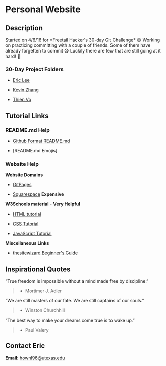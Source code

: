 # Personal Website
## Description
Started on 4/6/16 for \*Freetail Hacker's 30-day Git Challenge\* :smile:
Working on practicing  committing with a couple of friends. Some of them have already forgetten to commit :anguished: Luckily there are few that are still going at it hard! :grimacing:

### 30-Day Project Folders
* [Eric Lee](https://github.com/theCreedo/theCreedo.github.io)

* [Kevin Zhang](https://github.com/kevinisninja/kevinisninja.github.io)

* [Thien Vo](https://github.com/jaysonvo97/30GitsCommit)

## Tutorial Links
### README.md Help
* [Github Format README.md](https://help.github.com/articles/basic-writing-and-formatting-syntax/)

* [README.md Emojis]

### Website Help

**Website Domains**

* [GitPages](https://pages.github.com)

* [Squarespace](https://www.squarespace.com/) **Expensive**


**W3Schools material** - **Very Helpful**

* [HTML tutorial](http://www.w3schools.com/html/)

* [CSS Tutorial](http://www.w3schools.com/css/)

* [JavaScript Tutorial](http://www.w3schools.com/js/)


**Miscellaneous Links**

* [thesitewizard Beginner's Guide](http://www.thesitewizard.com/gettingstarted/startwebsite.shtml)


## Inspirational Quotes
“True freedom is impossible without a mind made free by discipline.”
> - Mortimer J. Adler

“We are still masters of our fate. We are still captains of our souls.”
> - Winston Churchhill

“The best way to make your dreams come true is to wake up.”
> - Paul Valery

## Contact Eric
**Email:** hownl96@utexas.edu

